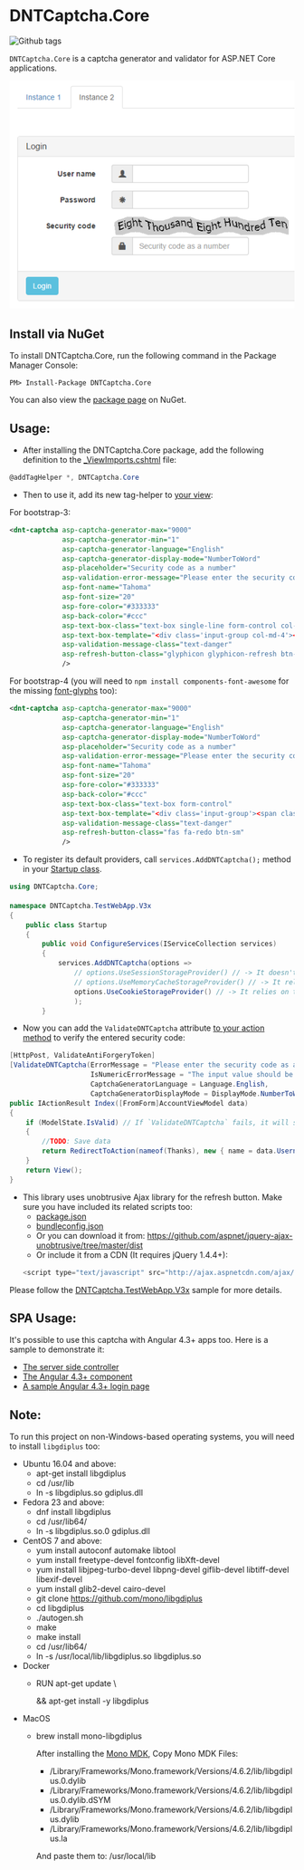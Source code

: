 DNTCaptcha.Core
=======
![Github tags](https://github.com/VahidN/DNTCaptcha.Core/workflows/.NET%20Core%20Build/badge.svg)

`DNTCaptcha.Core` is a captcha generator and validator for ASP.NET Core applications.

![dntcaptcha](/src/DNTCaptcha.TestWebApp.V3x/Content/dntcaptcha.png)


Install via NuGet
-----------------
To install DNTCaptcha.Core, run the following command in the Package Manager Console:

```
PM> Install-Package DNTCaptcha.Core
```

You can also view the [package page](http://www.nuget.org/packages/DNTCaptcha.Core/) on NuGet.



Usage:
-----------------
- After installing the DNTCaptcha.Core package, add the following definition to the [_ViewImports.cshtml](/src/DNTCaptcha.TestWebApp.V3x/Views/_ViewImports.cshtml) file:
```csharp
@addTagHelper *, DNTCaptcha.Core
```

- Then to use it, add its new tag-helper to [your view](/src/DNTCaptcha.TestWebApp.V3x/Views/Home/_LoginFormBody.cshtml):

For bootstrap-3:

```xml
<dnt-captcha asp-captcha-generator-max="9000"
             asp-captcha-generator-min="1"
             asp-captcha-generator-language="English"
             asp-captcha-generator-display-mode="NumberToWord"
             asp-placeholder="Security code as a number"
             asp-validation-error-message="Please enter the security code as a number."
             asp-font-name="Tahoma"
             asp-font-size="20"
             asp-fore-color="#333333"
             asp-back-color="#ccc"
             asp-text-box-class="text-box single-line form-control col-md-4"
             asp-text-box-template="<div class='input-group col-md-4'><span class='input-group-addon'><span class='glyphicon glyphicon-lock'></span></span>{0}</div>"
             asp-validation-message-class="text-danger"
             asp-refresh-button-class="glyphicon glyphicon-refresh btn-sm"
             />
```

For bootstrap-4 (you will need to `npm install components-font-awesome` for the missing [font-glyphs](https://fontawesome.com/?from=io) too):

```xml
<dnt-captcha asp-captcha-generator-max="9000"
             asp-captcha-generator-min="1"
             asp-captcha-generator-language="English"
             asp-captcha-generator-display-mode="NumberToWord"
             asp-placeholder="Security code as a number"
             asp-validation-error-message="Please enter the security code as a number."
             asp-font-name="Tahoma"
             asp-font-size="20"
             asp-fore-color="#333333"
             asp-back-color="#ccc"
             asp-text-box-class="text-box form-control"
             asp-text-box-template="<div class='input-group'><span class='input-group-prepend'><span class='input-group-text'><i class='fas fa-lock'></i></span></span>{0}</div>"
             asp-validation-message-class="text-danger"
             asp-refresh-button-class="fas fa-redo btn-sm"
             />
```

- To register its default providers, call `services.AddDNTCaptcha();` method in your [Startup class](/src/DNTCaptcha.TestWebApp.V3x/Startup.cs).
```csharp
using DNTCaptcha.Core;

namespace DNTCaptcha.TestWebApp.V3x
{
    public class Startup
    {
        public void ConfigureServices(IServiceCollection services)
        {
            services.AddDNTCaptcha(options =>
                // options.UseSessionStorageProvider() // -> It doesn't rely on the server or client's times. Also it's the safest one.
                // options.UseMemoryCacheStorageProvider() // -> It relies on the server's times. It's safer than the CookieStorageProvider.
                options.UseCookieStorageProvider() // -> It relies on the server and client's times. It's ideal for scalability, because it doesn't save anything in the server's memory.
                );
        }
```

- Now you can add the `ValidateDNTCaptcha` attribute [to your action method](/src/DNTCaptcha.TestWebApp.V3x/Controllers/HomeController.cs) to verify the entered security code:
```csharp
[HttpPost, ValidateAntiForgeryToken]
[ValidateDNTCaptcha(ErrorMessage = "Please enter the security code as a number.",
                    IsNumericErrorMessage = "The input value should be a number.",
                    CaptchaGeneratorLanguage = Language.English,
                    CaptchaGeneratorDisplayMode = DisplayMode.NumberToWord)]
public IActionResult Index([FromForm]AccountViewModel data)
{
    if (ModelState.IsValid) // If `ValidateDNTCaptcha` fails, it will set a `ModelState.AddModelError`.
    {
        //TODO: Save data
        return RedirectToAction(nameof(Thanks), new { name = data.Username });
    }
    return View();
}
```

- This library uses unobtrusive Ajax library for the refresh button. Make sure you have included its related scripts too:
  *  [package.json](https://github.com/VahidN/DNTCaptcha.Core/blob/master/src/DNTCaptcha.TestWebApp.V3x/package.json)
  *  [bundleconfig.json](https://github.com/VahidN/DNTCaptcha.Core/blob/master/src/DNTCaptcha.TestWebApp.V3x/bundleconfig.json)
  *  Or you can download it from: https://github.com/aspnet/jquery-ajax-unobtrusive/tree/master/dist
  *  Or include it from a CDN (It requires jQuery 1.4.4+):
  ```javascript
  <script type="text/javascript" src="http://ajax.aspnetcdn.com/ajax/mvc/3.0/jquery.unobtrusive-ajax.min.js"></script>
  ```

Please follow the [DNTCaptcha.TestWebApp.V3x](/src/DNTCaptcha.TestWebApp.V3x) sample for more details.



SPA Usage:
----------

It's possible to use this captcha with Angular 4.3+ apps too. Here is a sample to demonstrate it:
- [The server side controller](/src/DNTCaptcha.TestWebApp.V3x/Controllers/NgxController.cs)
- [The Angular 4.3+ component](/src/DNTCaptcha.AngularClient/src/app/dnt-captcha)
- [A sample Angular 4.3+ login page](/src/DNTCaptcha.AngularClient/src/app/users-login)



Note:
-----------------
To run this project on non-Windows-based operating systems, you will need to install `libgdiplus` too:
- Ubuntu 16.04 and above:
	- apt-get install libgdiplus
	- cd /usr/lib
	- ln -s libgdiplus.so gdiplus.dll
- Fedora 23 and above:
	- dnf install libgdiplus
	- cd /usr/lib64/
	- ln -s libgdiplus.so.0 gdiplus.dll
- CentOS 7 and above:
	- yum install autoconf automake libtool
	- yum install freetype-devel fontconfig libXft-devel
	- yum install libjpeg-turbo-devel libpng-devel giflib-devel libtiff-devel libexif-devel
	- yum install glib2-devel cairo-devel
	- git clone https://github.com/mono/libgdiplus
	- cd libgdiplus
	- ./autogen.sh
	- make
	- make install
	- cd /usr/lib64/
	- ln -s /usr/local/lib/libgdiplus.so libgdiplus.so
- Docker
	- RUN apt-get update \\

      && apt-get install -y libgdiplus
- MacOS
	- brew install mono-libgdiplus

      After installing the [Mono MDK](http://www.mono-project.com/download/#download-mac), Copy Mono MDK Files:
	   - /Library/Frameworks/Mono.framework/Versions/4.6.2/lib/libgdiplus.0.dylib
	   - /Library/Frameworks/Mono.framework/Versions/4.6.2/lib/libgdiplus.0.dylib.dSYM
	   - /Library/Frameworks/Mono.framework/Versions/4.6.2/lib/libgdiplus.dylib
	   - /Library/Frameworks/Mono.framework/Versions/4.6.2/lib/libgdiplus.la

      And paste them to: /usr/local/lib
